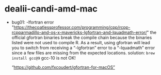 # dealii-candi-amd-mac

- bug01: -lfortran error
"https://thecoatlessprofessor.com/programming/cpp/rcpp-rcpparmadillo-and-os-x-mavericks-lgfortran-and-lquadmath-error/"
the official gfortran binaries break the compile chain because the binaries listed were not used to compile R. As a result, using gfortran will lead you to switch from receiving a “-lgfortran” error to a “-lquadmath” error since a few files are missing from the expected locations.
  solution: 
  `brew install gcc@9`
  gcc-10 is not OK! 

  “https://github.com/fxcoudert/gfortran-for-macOS”
